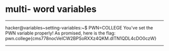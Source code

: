 # multi- word variables
***
hacker@variables~setting-variables:~$ PWN=COLLEGE
You've set the PWN variable properly! As promised, here is the flag:
pwn.college{cms778nocVeICW2BPSoRXXz4QKM.dlTN1QDL4cDO0czW}
***
